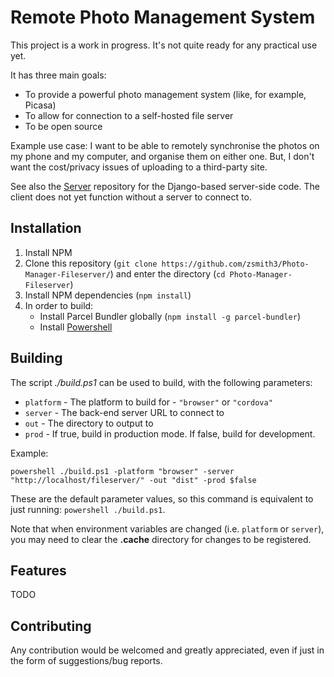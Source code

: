 # Remote Photo Management System

This project is a work in progress. It's not quite ready for any practical use yet.

It has three main goals:
- To provide a powerful photo management system (like, for example, Picasa)
- To allow for connection to a self-hosted file server
- To be open source

Example use case: I want to be able to remotely synchronise the photos on my phone and my computer, and organise them on either one. But, I don't want the cost/privacy issues of uploading to a third-party site.

See also the [Server](https://github.com/zsmith3/Photo-Manager-Server/) repository for the Django-based server-side code. The client does not yet function without a server to connect to.


## Installation

1) Install NPM
2) Clone this repository (`git clone https://github.com/zsmith3/Photo-Manager-Fileserver/`) and enter the directory (`cd Photo-Manager-Fileserver`)
3) Install NPM dependencies (`npm install`)
4) In order to build:
	- Install Parcel Bundler globally (`npm install -g parcel-bundler`)
	- Install [Powershell](https://docs.microsoft.com/en-us/powershell/scripting/install/installing-powershell?view=powershell-6)


## Building

The script *./build.ps1* can be used to build, with the following parameters:
- `platform` - The platform to build for - `"browser"` or `"cordova"`
- `server` - The back-end server URL to connect to
- `out` - The directory to output to
- `prod` - If true, build in production mode. If false, build for development.

Example:

`powershell ./build.ps1 -platform "browser" -server "http://localhost/fileserver/" -out "dist" -prod $false`

These are the default parameter values, so this command is equivalent to just running: `powershell ./build.ps1`.

Note that when environment variables are changed (i.e. `platform` or `server`), you may need to clear the **.cache** directory for changes to be registered.


## Features

TODO


## Contributing

Any contribution would be welcomed and greatly appreciated, even if just in the form of suggestions/bug reports.
